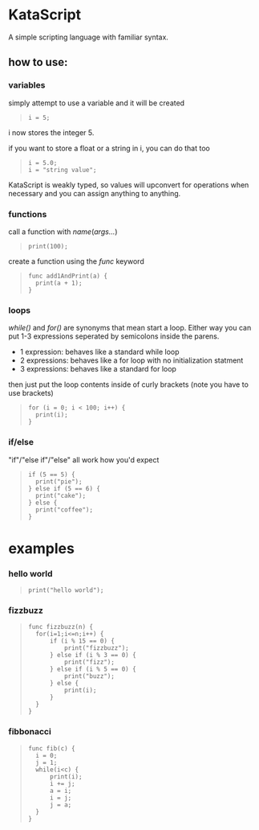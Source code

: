 # KataScript
A simple scripting language with familiar syntax.

## how to use:

### variables
simply attempt to use a variable and it will be created

>     i = 5;

i now stores the integer 5.

if you want to store a float or a string in i, you can do that too

>     i = 5.0;
>     i = "string value";

KataScript is weakly typed, so values will upconvert for operations when necessary and you can assign anything to anything.

### functions
call a function with *name*(*args...*)

>     print(100);

create a function using the *func* keyword

>     func add1AndPrint(a) {
>       print(a + 1);
>     }

### loops
*while()* and *for()* are synonyms that mean start a loop. Either way you can put 1-3 expressions seperated by semicolons inside the parens.
- 1 expression: behaves like a standard while loop
- 2 expressions: behaves like a for loop with no initialization statment
- 3 expressions: behaves like a standard for loop

then just put the loop contents inside of curly brackets (note you have to use brackets)

>     for (i = 0; i < 100; i++) {
>       print(i);
>     }

### if/else
"if"/"else if"/"else" all work how you'd expect

>     if (5 == 5) { 
>       print("pie"); 
>     } else if (5 == 6) { 
>       print("cake"); 
>     } else { 
>       print("coffee"); 
>     }

# examples
### hello world
>     print("hello world");

### fizzbuzz
>     func fizzbuzz(n) {
>     	for(i=1;i<=n;i++) { 
>     		if (i % 15 == 0) { 
>     			print("fizzbuzz"); 
>     		} else if (i % 3 == 0) { 
>     			print("fizz"); 
>     		} else if (i % 5 == 0) { 
>     			print("buzz"); 
>     		} else { 
>     			print(i);
>     		} 
>     	}
>     }

### fibbonacci
>     func fib(c) {
>     	i = 0;
>     	j = 1;
>     	while(i<c) { 
>     		print(i); 
>     		i += j; 
>     		a = i;
>     		i = j;
>     		j = a;
>     	}
>     }
